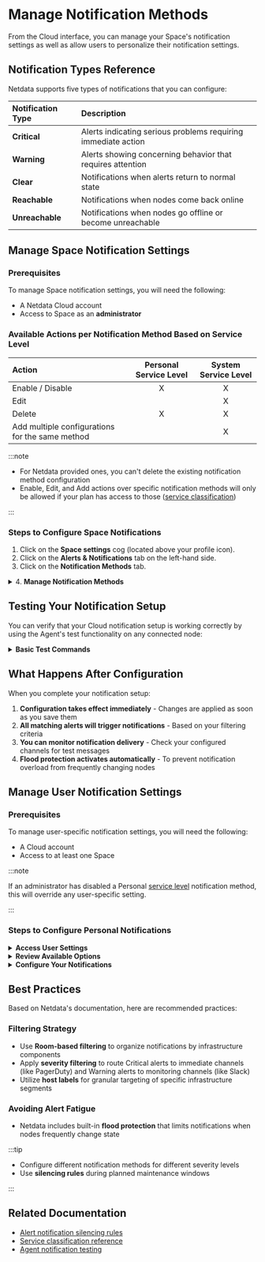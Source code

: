 # Manage Notification Methods

From the Cloud interface, you can manage your Space's notification settings as well as allow users to personalize their notification settings.

## Notification Types Reference

Netdata supports five types of notifications that you can configure:

| **Notification Type** | **Description**                                               |
|:----------------------|:--------------------------------------------------------------|
| **Critical**          | Alerts indicating serious problems requiring immediate action |
| **Warning**           | Alerts showing concerning behavior that requires attention    |
| **Clear**             | Notifications when alerts return to normal state              |
| **Reachable**         | Notifications when nodes come back online                     |
| **Unreachable**       | Notifications when nodes go offline or become unreachable     |

## Manage Space Notification Settings

### Prerequisites

To manage Space notification settings, you will need the following:

- A Netdata Cloud account
- Access to Space as an **administrator**

### Available Actions per Notification Method Based on Service Level

| **Action**                                      | **Personal Service Level** | **System Service Level** |
|:------------------------------------------------|:--------------------------:|:------------------------:|
| Enable / Disable                                |             X              |            X             |
| Edit                                            |                            |            X             |
| Delete                                          |             X              |            X             |
| Add multiple configurations for the same method |                            |            X             |

:::note

- For Netdata provided ones, you can't delete the existing notification method configuration
- Enable, Edit, and Add actions over specific notification methods will only be allowed if your plan has access to those ([service classification](/docs/alerts-and-notifications/notifications/centralized-cloud-notifications/centralized-cloud-notifications-reference.md#service-classification))

:::

### Steps to Configure Space Notifications

1. Click on the **Space settings** cog (located above your profile icon).
2. Click on the **Alerts & Notifications** tab on the left-hand side.
3. Click on the **Notification Methods** tab.

<details>
<summary>4. <strong>Manage Notification Methods</strong></summary><br/>

You will be presented with a table of the configured notification methods for the Space. You will be able to:

- **Add a new** notification method configuration:
    - Choose the service from the list of available ones. The available options will depend on your subscription plan.

  :::tip

    - You can optionally provide a name for the configuration so you can refer to it.
    - You can define the filtering criteria, regarding which Rooms the method will apply, and what notifications you want to receive (Critical, Warning, Clear, Reachable and Unreachable).

  :::

    - Depending on the service, different inputs will be present.

  :::note

  Please note that there are mandatory and optional inputs.

  :::

  :::tip

    - If you have doubts on how to configure the service, you can find a link at the top of the modal that takes you to the specific documentation page to help you.

  :::

- **Edit an existing** notification method configuration. Personal level ones can't be edited here, see [Manage User Notification Settings](#manage-user-notification-settings). You will be able to change:
    - The name provided for it
    - Filtering criteria
    - Service-specific inputs

- **Enable/Disable** a given notification method configuration:
    - Use the toggle to enable or disable the notification method configuration

- **Delete an existing** notification method configuration. Netdata provided ones can't be deleted, e.g., Email:
    - Use the trash icon to delete your configuration

</details>

## Testing Your Notification Setup

You can verify that your Cloud notification setup is working correctly by using the Agent's test functionality on any connected node:

<details>
<summary><strong>Basic Test Commands</strong></summary><br/>

```bash
# Switch to the Netdata user
sudo su -s /bin/bash netdata

# Enable debugging
export NETDATA_ALARM_NOTIFY_DEBUG=1

# Test default role (sysadmin)
./plugins.d/alarm-notify.sh test

# Test specific role
./plugins.d/alarm-notify.sh test "webmaster"
```

</details>

## What Happens After Configuration

When you complete your notification setup:

1. **Configuration takes effect immediately** - Changes are applied as soon as you save them
2. **All matching alerts will trigger notifications** - Based on your filtering criteria
3. **You can monitor notification delivery** - Check your configured channels for test messages
4. **Flood protection activates automatically** - To prevent notification overload from frequently changing nodes

## Manage User Notification Settings

### Prerequisites

To manage user-specific notification settings, you will need the following:

- A Cloud account
- Access to at least one Space

:::note

If an administrator has disabled a Personal [service level](/docs/alerts-and-notifications/notifications/centralized-cloud-notifications/centralized-cloud-notifications-reference.md#service-level) notification method, this will override any user-specific setting.

:::

### Steps to Configure Personal Notifications

<details>
<summary><strong>Access User Settings</strong></summary><br/>

Click on your profile picture and navigate to **Settings** → **Notifications**
</details>

<details>
<summary><strong>Review Available Options</strong></summary><br/>

You are presented with:

- The Personal [service level](/docs/alerts-and-notifications/notifications/centralized-cloud-notifications/centralized-cloud-notifications-reference.md#service-level) notification methods you can manage
- The list of Spaces and Rooms you have access to

</details>

<details>
<summary><strong>Configure Your Notifications</strong></summary><br/>

On this modal you will be able to:

- **Enable/Disable** the notification method on a personal scope, this applies across all Spaces and Rooms
- **Define what notifications you want to receive** per Space/Room: Critical, Warning, Clear, Reachable and Unreachable
- **Join a Room and activate notifications**:
    - From the **All Rooms** tab, click on the Join button for the Room(s) you want

</details>

## Best Practices

Based on Netdata's documentation, here are recommended practices:

### Filtering Strategy

- Use **Room-based filtering** to organize notifications by infrastructure components
- Apply **severity filtering** to route Critical alerts to immediate channels (like PagerDuty) and Warning alerts to monitoring channels (like Slack)
- Utilize **host labels** for granular targeting of specific infrastructure segments

### Avoiding Alert Fatigue

- Netdata includes built-in **flood protection** that limits notifications when nodes frequently change state

:::tip

- Configure different notification methods for different severity levels
- Use **silencing rules** during planned maintenance windows

:::

## Related Documentation

- [Alert notification silencing rules](/docs/alerting/notifications/centralized-cloud-notifications/manage-alert-notification-silencing-rules)
- [Service classification reference](/docs/alerts-and-notifications/notifications/centralized-cloud-notifications/centralized-cloud-notifications-reference.md#service-classification)
- [Agent notification testing](/docs/alerts-&-notifications/notifications/agent-dispatched-notifications/agent-notifications-reference)
